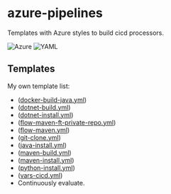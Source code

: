 # azure-pipelines

Templates with Azure styles to build cicd processors.

![Azure](https://img.shields.io/badge/azure-%230072C6.svg?style=for-the-badge&logo=microsoftazure&logoColor=white)
![YAML](https://img.shields.io/badge/yaml-red?style=for-the-badge&logo=YAML&logoColor=white)

## Templates

My own template list:

- ([docker-build-java.yml](https://github.com/BigCat3997/azure-pipelines/blob/main/templates/docker-build-java.yml))
- ([dotnet-build.yml](https://github.com/BigCat3997/azure-pipelines/blob/main/templates/dotnet-build.yml))
- ([dotnet-install.yml](https://github.com/BigCat3997/azure-pipelines/blob/main/templates/dotnet-install.yml))
- ([flow-maven-ft-private-repo.yml](https://github.com/BigCat3997/azure-pipelines/blob/main/templates/flow-maven-ft-private-repo.yml))
- ([flow-maven.yml](https://github.com/BigCat3997/azure-pipelines/blob/main/templates/flow-maven.yml))
- ([git-clone.yml](https://github.com/BigCat3997/azure-pipelines/blob/main/templates/git-clone.yml))
- ([java-install.yml](https://github.com/BigCat3997/azure-pipelines/blob/main/templates/java-install.yml))
- ([maven-build.yml](https://github.com/BigCat3997/azure-pipelines/blob/main/templates/maven-build.yml))
- ([maven-install.yml](https://github.com/BigCat3997/azure-pipelines/blob/main/templates/maven-install.yml))
- ([python-install.yml](https://github.com/BigCat3997/azure-pipelines/blob/main/templates/python-install.yml))
- ([vars-cicd.yml](https://github.com/BigCat3997/azure-pipelines/blob/main/templates/vars-cicd.ym))
- Continuously evaluate.
